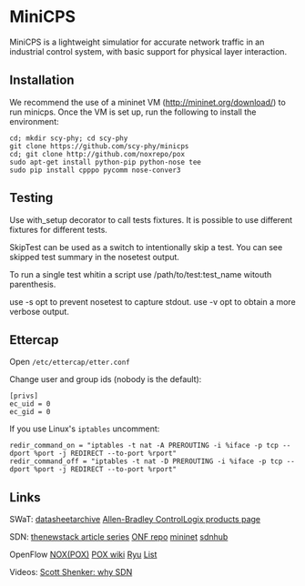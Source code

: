 # MiniCPS #
MiniCPS is a lightweight simulatior for accurate network traffic in an industrial control system, with basic support for physical layer interaction.

## Installation ##

We recommend the use of a mininet VM (http://mininet.org/download/) to run minicps. Once the VM is set up, run the following to install the environment:

    cd; mkdir scy-phy; cd scy-phy
    git clone https://github.com/scy-phy/minicps
    cd; git clone http://github.com/noxrepo/pox
    sudo apt-get install python-pip python-nose tee
    sudo pip install cpppo pycomm nose-conver3

## Testing ##

Use with_setup decorator to call tests fixtures. It is possible to use different fixtures for different tests.

SkipTest can be used as a switch to intentionally skip a test. You
can see skipped test summary in the nosetest output.

To run a single test whitin a script use /path/to/test:test_name witouth parenthesis.

use -s opt to prevent nosetest to capture stdout.
use -v opt to obtain a more verbose output.

## Ettercap ##

Open `/etc/ettercap/etter.conf`

Change user and group ids (nobody is the default):

    [privs]
    ec_uid = 0
    ec_gid = 0

If you use Linux's `iptables` uncomment:

    redir_command_on = "iptables -t nat -A PREROUTING -i %iface -p tcp --dport %port -j REDIRECT --to-port %rport"
    redir_command_off = "iptables -t nat -D PREROUTING -i %iface -p tcp --dport %port -j REDIRECT --to-port %rport"

## Links ##

SWaT:
[datasheetarchive](http://www.datasheetarchive.com/)
[Allen-Bradley ControlLogix products page](http://ab.rockwellautomation.com/programmable-controllers/controllogix#overview)

SDN:
[thenewstack article series](http://thenewstack.io/defining-software-defined-networking-part-1/)
[ONF repo](http://opennetworkingfoundation.github.io/libfluid/index.html)
[mininet](http://mininet.org/)
[sdnhub](http://sdnhub.org/)

OpenFlow
[NOX(POX)](http://www.noxrepo.org/)
[POX wiki](https://openflow.stanford.edu/display/ONL/POX+Wiki)
[Ryu](https://osrg.github.io/ryu/)
[List](http://yuba.stanford.edu/~casado/of-sw.html)

Videos:
[Scott Shenker: why SDN](https://osrg.github.io/ryu/)


